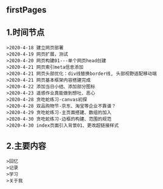 ## firstPages
## 1.时间节点
	>2020-4-18 建立网页部署
	>2020-4-19 网页扩展，测试
	>2020-4-20 网页构建01---单个网页head创建
	>2020-4-21 网页索引meta信息添加
	>2020-4-21 网页头部优化：div线替换border线, 头部视野适配移动端
	>2020-4-21 网页基本框架内容搭建完成
	>2020-4-22 添加当日小结、添加部分图标
	>2020-4-23 遥感作业真能做到想吐、恶心
	>2020-4-28 贪吃蛇练习-canvas初探
	>2020-4-28 双品购物节-京东、淘宝等企业不靠谱？
	>2020-4-29 贪吃蛇练习-主页面搭建、数组的加入
	>2020-4-30 贪吃蛇练习-边框的构建、范围的规范
	>2020-4-30 index页面引入背景01、更改超链接样式
## 2.主要内容
	>回忆
	>记录
	>学习
	>关于我
